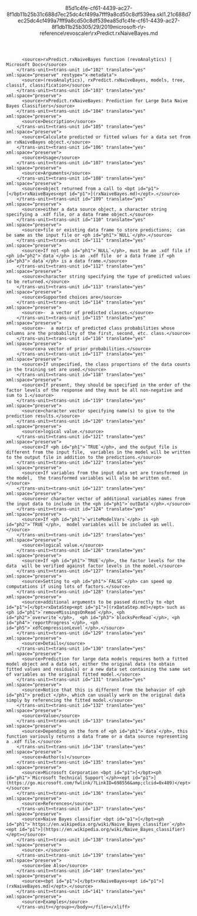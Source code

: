 <?xml version="1.0"?><xliff version="1.2" xmlns="urn:oasis:names:tc:xliff:document:1.2" xmlns:xsi="http://www.w3.org/2001/XMLSchema-instance" xsi:schemaLocation="urn:oasis:names:tc:xliff:document:1.2 xliff-core-1.2-transitional.xsd"><file datatype="xml" original="rxPredict.rxNaiveBayes.md" source-language="en-US" target-language="en-US"><header><tool tool-id="mdxliff" tool-name="mdxliff" tool-version="1.0-8ab897d" tool-company="Microsoft" /><xliffext:skl_file_name xmlns:xliffext="urn:microsoft:content:schema:xliffextensions">85d1c4fe-cf61-4439-ac27-8f1db11b25b31c688d7ec25dc4cf499a7fff9a8cd50c8df539ea.skl</xliffext:skl_file_name><xliffext:version xmlns:xliffext="urn:microsoft:content:schema:xliffextensions">1.2</xliffext:version><xliffext:ms.openlocfilehash xmlns:xliffext="urn:microsoft:content:schema:xliffextensions">1c688d7ec25dc4cf499a7fff9a8cd50c8df539ea</xliffext:ms.openlocfilehash><xliffext:ms.sourcegitcommit xmlns:xliffext="urn:microsoft:content:schema:xliffextensions">85d1c4fe-cf61-4439-ac27-8f1db11b25b3</xliffext:ms.sourcegitcommit><xliffext:ms.lasthandoff xmlns:xliffext="urn:microsoft:content:schema:xliffextensions">05/29/2019</xliffext:ms.lasthandoff><xliffext:ms.openlocfilepath xmlns:xliffext="urn:microsoft:content:schema:xliffextensions">microsoft-r\r-reference\revoscaler\rxPredict.rxNaiveBayes.md</xliffext:ms.openlocfilepath></header><body><group id="content" extype="content"><trans-unit id="101" translate="yes" xml:space="preserve" restype="x-metadata">
          <source>rxPredict.rxNaiveBayes function (revoAnalytics) | Microsoft Docs</source>
        </trans-unit><trans-unit id="102" translate="yes" xml:space="preserve" restype="x-metadata">
          <source>(revoAnalytics), rxPredict.rxNaiveBayes, models, tree, classif, classification</source>
        </trans-unit><trans-unit id="103" translate="yes" xml:space="preserve">
          <source>rxPredict.rxNaiveBayes: Prediction for Large Data Naive Bayes Classifiers</source>
        </trans-unit><trans-unit id="104" translate="yes" xml:space="preserve">
          <source>Description</source>
        </trans-unit><trans-unit id="105" translate="yes" xml:space="preserve">
          <source>Calculate predicted or fitted values for a data set from an rxNaiveBayes object.</source>
        </trans-unit><trans-unit id="106" translate="yes" xml:space="preserve">
          <source>Usage</source>
        </trans-unit><trans-unit id="107" translate="yes" xml:space="preserve">
          <source>Arguments</source>
        </trans-unit><trans-unit id="108" translate="yes" xml:space="preserve">
          <source>object returned from a call to <bpt id="p1">[</bpt>rxNaiveBayes<ept id="p1">](rxNaiveBayes.md)</ept>.</source>
        </trans-unit><trans-unit id="109" translate="yes" xml:space="preserve">
          <source>either a data source object, a character string  specifying a .xdf file, or a data frame object.</source>
        </trans-unit><trans-unit id="110" translate="yes" xml:space="preserve">
          <source>file or existing data frame to store predictions;  can be same as the input file or <ph id="ph1">`NULL`</ph>.</source>
        </trans-unit><trans-unit id="111" translate="yes" xml:space="preserve">
          <source>If not <ph id="ph1">`NULL`</ph>, must be an .xdf file if <ph id="ph2">`data`</ph> is an .xdf file  or a data frame if <ph id="ph3">`data`</ph> is a data frame.</source>
        </trans-unit><trans-unit id="112" translate="yes" xml:space="preserve">
          <source>character string specifying the type of predicted values to be returned.</source>
        </trans-unit><trans-unit id="113" translate="yes" xml:space="preserve">
          <source>Supported choices are</source>
        </trans-unit><trans-unit id="114" translate="yes" xml:space="preserve">
          <source>-  a vector of predicted classes.</source>
        </trans-unit><trans-unit id="115" translate="yes" xml:space="preserve">
          <source>-  a matrix of predicted class probabilities whose columns are the probability of the first, second, etc. class.</source>
        </trans-unit><trans-unit id="116" translate="yes" xml:space="preserve">
          <source>a vector of prior probabilities.</source>
        </trans-unit><trans-unit id="117" translate="yes" xml:space="preserve">
          <source>If unspecified, the class proportions of the data counts in the training set are used.</source>
        </trans-unit><trans-unit id="118" translate="yes" xml:space="preserve">
          <source>If present, they should be specified in the order of the factor levels of the response and they must be all non-negative and sum to 1.</source>
        </trans-unit><trans-unit id="119" translate="yes" xml:space="preserve">
          <source>character vector specifying name(s) to give to the prediction results.</source>
        </trans-unit><trans-unit id="120" translate="yes" xml:space="preserve">
          <source>logical value.</source>
        </trans-unit><trans-unit id="121" translate="yes" xml:space="preserve">
          <source>If <ph id="ph1">`TRUE`</ph>, and the output file is different from the input file,  variables in the model will be written to the output file in addition to the predictions.</source>
        </trans-unit><trans-unit id="122" translate="yes" xml:space="preserve">
          <source>If variables from the input data set are transformed in the model,  the transformed variables will also be written out.</source>
        </trans-unit><trans-unit id="123" translate="yes" xml:space="preserve">
          <source>or character vector of additional variables names from the input data to include in the <ph id="ph1">`outData`</ph>.</source>
        </trans-unit><trans-unit id="124" translate="yes" xml:space="preserve">
          <source>If <ph id="ph1">`writeModelVars`</ph> is <ph id="ph2">`TRUE`</ph>,  model variables will be included as well.</source>
        </trans-unit><trans-unit id="125" translate="yes" xml:space="preserve">
          <source>logical value.</source>
        </trans-unit><trans-unit id="126" translate="yes" xml:space="preserve">
          <source>If <ph id="ph1">`TRUE`</ph>, the factor levels for the data  will be verified against factor levels in the model.</source>
        </trans-unit><trans-unit id="127" translate="yes" xml:space="preserve">
          <source>Setting to <ph id="ph1">`FALSE`</ph> can speed up computations if using lots of factors.</source>
        </trans-unit><trans-unit id="128" translate="yes" xml:space="preserve">
          <source>additional arguments to be passed directly to <bpt id="p1">[</bpt>rxDataStep<ept id="p1">](rxDataStep.md)</ept> such as <ph id="ph1">`removeMissingsOnRead`</ph>, <ph id="ph2">`overwrite`</ph>,  <ph id="ph3">`blocksPerRead`</ph>, <ph id="ph4">`reportProgress`</ph>, <ph id="ph5">`xdfCompressionLevel`</ph>.</source>
        </trans-unit><trans-unit id="129" translate="yes" xml:space="preserve">
          <source>Details</source>
        </trans-unit><trans-unit id="130" translate="yes" xml:space="preserve">
          <source>Prediction for large data models requires both a fitted model object and a data set, either the original data (to obtain fitted values and residuals) or a new data set containing the same set of variables as the original fitted model.</source>
        </trans-unit><trans-unit id="131" translate="yes" xml:space="preserve">
          <source>Notice that this is different from the behavior of <ph id="ph1">`predict`</ph>, which can usually work on the original data simply by referencing the fitted model.</source>
        </trans-unit><trans-unit id="132" translate="yes" xml:space="preserve">
          <source>Value</source>
        </trans-unit><trans-unit id="133" translate="yes" xml:space="preserve">
          <source>Depending on the form of <ph id="ph1">`data`</ph>, this function variously returns a data frame or a data source representing a .xdf file.</source>
        </trans-unit><trans-unit id="134" translate="yes" xml:space="preserve">
          <source>Author(s)</source>
        </trans-unit><trans-unit id="135" translate="yes" xml:space="preserve">
          <source>Microsoft Corporation <bpt id="p1">[</bpt><ph id="ph1">`Microsoft Technical Support`</ph><ept id="p1">](https://go.microsoft.com/fwlink/?LinkID=698556&amp;clcid=0x409)</ept></source>
        </trans-unit><trans-unit id="136" translate="yes" xml:space="preserve">
          <source>References</source>
        </trans-unit><trans-unit id="137" translate="yes" xml:space="preserve">
          <source>Naive Bayes classifier <bpt id="p1">[</bpt><ph id="ph1">`https://en.wikipedia.org/wiki/Naive_Bayes_classifier`</ph><ept id="p1">](https://en.wikipedia.org/wiki/Naive_Bayes_classifier)</ept></source>
        </trans-unit><trans-unit id="138" translate="yes" xml:space="preserve">
          <source>.</source>
        </trans-unit><trans-unit id="139" translate="yes" xml:space="preserve">
          <source>See Also</source>
        </trans-unit><trans-unit id="140" translate="yes" xml:space="preserve">
          <source><bpt id="p1">[</bpt>rxNaiveBayes<ept id="p1">](rxNaiveBayes.md)</ept>.</source>
        </trans-unit><trans-unit id="141" translate="yes" xml:space="preserve">
          <source>Examples</source>
        </trans-unit></group></body></file></xliff>
